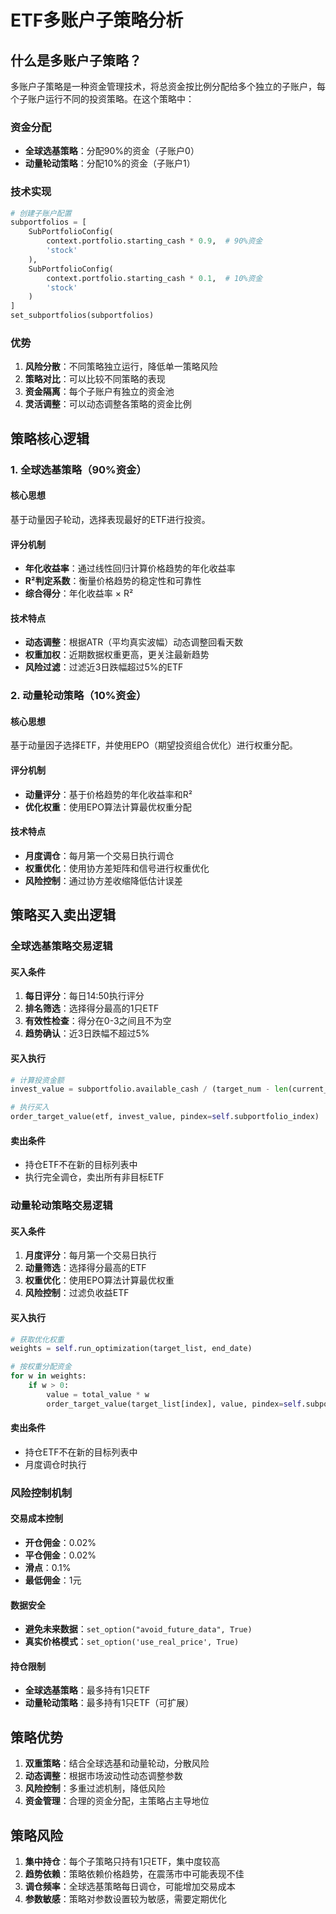 # ETF多账户子策略分析

## 什么是多账户子策略？

多账户子策略是一种资金管理技术，将总资金按比例分配给多个独立的子账户，每个子账户运行不同的投资策略。在这个策略中：

### 资金分配
- **全球选基策略**：分配90%的资金（子账户0）
- **动量轮动策略**：分配10%的资金（子账户1）

### 技术实现
```python
# 创建子账户配置
subportfolios = [
    SubPortfolioConfig(
        context.portfolio.starting_cash * 0.9,  # 90%资金
        'stock'
    ),
    SubPortfolioConfig(
        context.portfolio.starting_cash * 0.1,  # 10%资金
        'stock'
    )
]
set_subportfolios(subportfolios)
```

### 优势
1. **风险分散**：不同策略独立运行，降低单一策略风险
2. **策略对比**：可以比较不同策略的表现
3. **资金隔离**：每个子账户有独立的资金池
4. **灵活调整**：可以动态调整各策略的资金比例

## 策略核心逻辑

### 1. 全球选基策略（90%资金）

#### 核心思想
基于动量因子轮动，选择表现最好的ETF进行投资。

#### 评分机制
- **年化收益率**：通过线性回归计算价格趋势的年化收益率
- **R²判定系数**：衡量价格趋势的稳定性和可靠性
- **综合得分**：年化收益率 × R²

#### 技术特点
- **动态调整**：根据ATR（平均真实波幅）动态调整回看天数
- **权重加权**：近期数据权重更高，更关注最新趋势
- **风险过滤**：过滤近3日跌幅超过5%的ETF

### 2. 动量轮动策略（10%资金）

#### 核心思想
基于动量因子选择ETF，并使用EPO（期望投资组合优化）进行权重分配。

#### 评分机制
- **动量评分**：基于价格趋势的年化收益率和R²
- **优化权重**：使用EPO算法计算最优权重分配

#### 技术特点
- **月度调仓**：每月第一个交易日执行调仓
- **权重优化**：使用协方差矩阵和信号进行权重优化
- **风险控制**：通过协方差收缩降低估计误差

## 策略买入卖出逻辑

### 全球选基策略交易逻辑

#### 买入条件
1. **每日评分**：每日14:50执行评分
2. **排名筛选**：选择得分最高的1只ETF
3. **有效性检查**：得分在0-3之间且不为空
4. **趋势确认**：近3日跌幅不超过5%

#### 买入执行
```python
# 计算投资金额
invest_value = subportfolio.available_cash / (target_num - len(current_hold))

# 执行买入
order_target_value(etf, invest_value, pindex=self.subportfolio_index)
```

#### 卖出条件
- 持仓ETF不在新的目标列表中
- 执行完全调仓，卖出所有非目标ETF

### 动量轮动策略交易逻辑

#### 买入条件
1. **月度评分**：每月第一个交易日执行
2. **动量筛选**：选择得分最高的ETF
3. **权重优化**：使用EPO算法计算最优权重
4. **风险控制**：过滤负收益ETF

#### 买入执行
```python
# 获取优化权重
weights = self.run_optimization(target_list, end_date)

# 按权重分配资金
for w in weights:
    if w > 0:
        value = total_value * w
        order_target_value(target_list[index], value, pindex=self.subportfolio_index)
```

#### 卖出条件
- 持仓ETF不在新的目标列表中
- 月度调仓时执行

### 风险控制机制

#### 交易成本控制
- **开仓佣金**：0.02%
- **平仓佣金**：0.02%
- **滑点**：0.1%
- **最低佣金**：1元

#### 数据安全
- **避免未来数据**：`set_option("avoid_future_data", True)`
- **真实价格模式**：`set_option('use_real_price', True)`

#### 持仓限制
- **全球选基策略**：最多持有1只ETF
- **动量轮动策略**：最多持有1只ETF（可扩展）

## 策略优势

1. **双重策略**：结合全球选基和动量轮动，分散风险
2. **动态调整**：根据市场波动性动态调整参数
3. **风险控制**：多重过滤机制，降低风险
4. **资金管理**：合理的资金分配，主策略占主导地位

## 策略风险

1. **集中持仓**：每个子策略只持有1只ETF，集中度较高
2. **趋势依赖**：策略依赖价格趋势，在震荡市中可能表现不佳
3. **调仓频率**：全球选基策略每日调仓，可能增加交易成本
4. **参数敏感**：策略对参数设置较为敏感，需要定期优化
